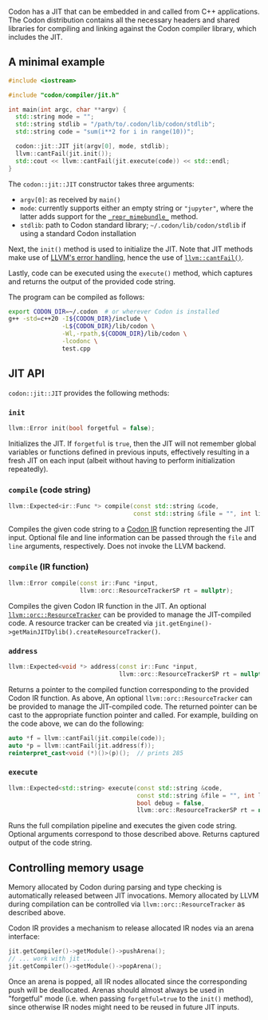 Codon has a JIT that can be embedded in and called from C++ applications.
The Codon distribution contains all the necessary headers and shared
libraries for compiling and linking against the Codon compiler library,
which includes the JIT.

## A minimal example

``` cpp
#include <iostream>

#include "codon/compiler/jit.h"

int main(int argc, char **argv) {
  std::string mode = "";
  std::string stdlib = "/path/to/.codon/lib/codon/stdlib";
  std::string code = "sum(i**2 for i in range(10))";

  codon::jit::JIT jit(argv[0], mode, stdlib);
  llvm::cantFail(jit.init());
  std::cout << llvm::cantFail(jit.execute(code)) << std::endl;
}
```

The `codon::jit::JIT` constructor takes three arguments:

- `argv[0]`: as received by `main()`
- `mode`: currently supports either an empty string or `"jupyter"`, where the
  latter adds support for the
  [`_repr_mimebundle_`](https://ipython.readthedocs.io/en/latest/whatsnew/version5.html#define-repr-mimebundle)
  method.
- `stdlib`: path to Codon standard library; `~/.codon/lib/codon/stdlib` if using
  a standard Codon installation

Next, the `init()` method is used to initialize the JIT. Note that JIT methods make
use of [LLVM's error handling](https://llvm.org/docs/ProgrammersManual.html#error-handling),
hence the use of [`llvm::cantFail()`](https://llvm.org/doxygen/namespacellvm.html#aa1e1474f15df639f0d874b21f15666f7).

Lastly, code can be executed using the `execute()` method, which captures and returns
the output of the provided code string.

The program can be compiled as follows:

``` bash
export CODON_DIR=~/.codon  # or wherever Codon is installed
g++ -std=c++20 -I${CODON_DIR}/include \
               -L${CODON_DIR}/lib/codon \
               -Wl,-rpath,${CODON_DIR}/lib/codon \
               -lcodonc \
               test.cpp
```

## JIT API

`codon::jit::JIT` provides the following methods:

### `init`

``` cpp
llvm::Error init(bool forgetful = false);
```

Initializes the JIT. If `forgetful` is `true`, then the JIT will not remember
global variables or functions defined in previous inputs, effectively resulting
in a fresh JIT on each input (albeit without having to perform initialization
repeatedly).

### `compile` (code string)

``` cpp
llvm::Expected<ir::Func *> compile(const std::string &code,
                                   const std::string &file = "", int line = 0);
```

Compiles the given code string to a [Codon IR](../../developers/ir.md) function representing
the JIT input. Optional file and line information can be passed through the `file` and
`line` arguments, respectively. Does not invoke the LLVM backend.


### `compile` (IR function)

``` cpp
llvm::Error compile(const ir::Func *input,
                    llvm::orc::ResourceTrackerSP rt = nullptr);
```

Compiles the given Codon IR function in the JIT. An optional
[`llvm::orc::ResourceTracker`](https://llvm.org/doxygen/classllvm_1_1orc_1_1ResourceTracker.html)
can be provided to manage the JIT-compiled code. A resource tracker can be created via
`jit.getEngine()->getMainJITDylib().createResourceTracker()`.

### `address`

``` cpp
llvm::Expected<void *> address(const ir::Func *input,
                               llvm::orc::ResourceTrackerSP rt = nullptr);
```

Returns a pointer to the compiled function corresponding to the provided Codon IR function. As
above, An optional `llvm::orc::ResourceTracker` can be provided to manage the JIT-compiled code.
The returned pointer can be cast to the appropriate function pointer and called. For example,
building on the code above, we can do the following:

``` cpp
auto *f = llvm::cantFail(jit.compile(code));
auto *p = llvm::cantFail(jit.address(f));
reinterpret_cast<void (*)()>(p)();  // prints 285
```

### `execute`

``` cpp
llvm::Expected<std::string> execute(const std::string &code,
                                    const std::string &file = "", int line = 0,
                                    bool debug = false,
                                    llvm::orc::ResourceTrackerSP rt = nullptr);
```

Runs the full compilation pipeline and executes the given code string. Optional arguments correspond
to those described above. Returns captured output of the code string.

## Controlling memory usage

Memory allocated by Codon during parsing and type checking is automatically released between
JIT invocations. Memory allocated by LLVM during compilation can be controlled via
`llvm::orc::ResourceTracker` as described above.

Codon IR provides a mechanism to release allocated IR nodes via an arena interface:

``` cpp
jit.getCompiler()->getModule()->pushArena();
// ... work with jit ...
jit.getCompiler()->getModule()->popArena();
```

Once an arena is popped, all IR nodes allocated since the corresponding push will be deallocated.
Arenas should almost always be used in "forgetful" mode (i.e. when passing `forgetful=true` to the
`init()` method), since otherwise IR nodes might need to be reused in future JIT inputs.
